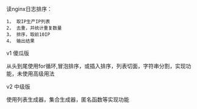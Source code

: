 读nginx日志排序：

    1， 取IP生产IP列表
    2， 去重，并统计重复数量
    3， 排序，取前10IP
    4， 输出结果

v1 傻瓜版


从头到尾使用for循环,冒泡排序，或插入排序，列表切面，字符串分割，实现功能，未使用高级用法


v2 中级版

使用列表生成器，集合生成器，匿名函数等实现功能

